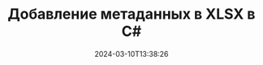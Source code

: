 ---
############################# Static ############################
layout: "auto-gen-metadata"
date: 2024-03-10T13:38:26
draft: false
otherformats: zip xltx xltm xlt xlsm xlsb xls wmf webp wav vsx vss vsdx vsd vdx vcr vcf ttf ttc torrent tiff tif psd pptx pptm ppt ppsx ppsm pps potx potm pot png pdf otf otc odt ods msg mpt mpp mp3 mov jpg jpf jpeg jp2 heif heic gif flv epub eml emf dxf dwg dotx dotm dot docx docm doc djvu dicom dcm bmp avi asf mkv one otc djvu

############################# Head ############################
head_title: "Добавьте метаданные к файлам XLSX в приложениях C#"
head_description: "C# API обработки метаданных для добавления информации о метаданных в файлы XLSX. Работа со стандартами метаданных XMP, EXIF, IPTC, ID3 и т. д."

############################# Header ############################
title: "Добавление метаданных в XLSX в C#"
description: "Добавляйте собственные свойства метаданных к широкому спектру бизнес-документов, изображений, аудио- и видеофайлов с помощью API GroupDocs.Metadata for .NET."
bg_image: "https://cms.admin.containerize.com/templates/aspose/App_Themes/V3/images/bg/header1.png"
bg_overlay: false
button:
    enable: true
    icon: "fas fa-arrow-down"
    label: "Загрузить бесплатную пробную версию"
    link: "https://downloads.groupdocs.com/metadata/net"

############################# SubMenu ############################
submenu:
    enable: true

    left:
        img_alt: "GroupDocs.Metadata for .NET"
        image: "https://cms.admin.containerize.com/templates/groupdocs/images/product-logos/90x90-noborder/groupdocs-metadata-net.png"
        product: "GroupDocs.Metadata"
        platform: ".NET"

    middle:
        button:

            # button loop
            - link: "https://apireference.groupdocs.com/metadata/net"
              text: "{submenu.content_middle.button_text_1}"

            # button loop
            - link: "https://github.com/groupdocs-metadata"
              text: "{submenu.content_middle.button_text_2}"

            # button loop
            - link: "https://products.groupdocs.app/metadata/family"
              text: "{submenu.content_middle.button_text_3}"

            # button loop
            - link: "https://purchase.groupdocs.com/pricing/metadata/net"
              text: "{submenu.content_middle.button_text_4}"

    right:
        link_download: "https://downloads.groupdocs.com/metadata"
        link_learn: "https://docs.groupdocs.com/metadata/net"
        link_buy: "https://purchase.groupdocs.com"

############################# About ############################
about:
    enable: true
    title: "Об API GroupDocs.Metadata for .NET"
    content: |
        [GroupDocs.Metadata for .NET](/ru/metadata/net/) предлагает расширенный набор функций управления метаданными и обработки метаданных, позволяющий программистам .NET легко просматривать, редактировать, удалять, находить, сравнивать, заменять и экспортировать метаданные из изображений и форматов документов без использования внешнего программного обеспечения. Добавляйте сведения о метаданных в форматы файлов PDF, Microsoft Word, Excel, PowerPoint, Outlook, OneNote, Visio, Project, AutoCAD, архивные и мультимедийные файлы с дополнительной поддержкой для выполнения операций с метаданными в любых приложениях на базе .NET с максимальной гибкостью.

############################# Steps ############################
steps:
    enable: true
    title_left: "Шаги по добавлению метаданных в XLSX в C#"
    content_left: |
        [GroupDocs.Metadata for .NET](/ru/metadata/net/) позволяет разработчикам .NET легко добавлять сведения о метаданных в XLSX файлы прямо из своих приложений, выполнив несколько простых шагов.
        
        * Загрузите файл XLSX для обновления.
        * Укажите предикат, который будет использоваться для добавления свойств метаданных.
        * Передайте предикат методу addProperties.
        * Сохраните изменения.

    title_right: "Системные требования"
    content_right: |
        GroupDocs.Metadata for .NET API-интерфейсы поддерживаются на всех основных платформах и операционных системах. Перед выполнением приведенного ниже кода убедитесь, что в вашей системе установлены следующие предварительные требования.

        * Операционные системы: ОС Microsoft Windows, Linux, Mac
        * Среды разработки: Visual Studio, Xamarin, MonoDevelop
        * Рамки: .NET Framework, .NET Standard, .NET Core, Mono
        * Загрузите последнюю версию GroupDocs.Metadata for .NET из [NuGet](https://www.nuget.org/packages/groupdocs.metadata)
         
    code: |
        ```csharp    
        // загрузить файл в экземпляр класса Metadata
        using (var metadata = new GroupDocs.Metadata.Metadata("input.xlsx"))
        {
            // добавить свойство, содержащее автора контента
            var affected = metadata.AddProperties(p => p.Tags.Contains(
              GroupDocs.Metadata.Tagging.Tags.Person.Creator), new GroupDocs.Metadata.Common.PropertyValue("test content author"));
            Console.WriteLine("Affected properties: {0}", affected);
            metadata.Save("output.xlsx");
        }
        ```

############################# Demos ############################
demos:
    enable: true
    title: "Живые демонстрации для добавления метаданных"
    content: |
       Добавьте метаданные в файл XLSX прямо сейчас, посетив веб-сайт [GroupDocs.Metadata Live Demos](https://products.groupdocs.app/metadata/family).
       Живая демонстрация имеет следующие преимущества.
        
############################# About Formats ############################
about_formats:
    enable: true

############################# More Formats ############################
more_formats:
    enable: true
    title: "Добавление свойств метаданных к другим форматам файлов"
    content: |
        API добавления метаданных многоформатных документов и изображений для .NET. Извлеките метаданные некоторых популярных форматов файлов, как указано ниже.

############################# Back to top ###############################
back_to_top:
    enable: true
---